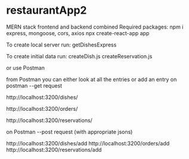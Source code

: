 # restaurantApp2
MERN stack frontend and backend combined
Required packages:
npm i express, mongoose, cors, axios npx create-react-app app

To create local server run:
getDishesExpress

To create initial data run:
createDish.js createReservation.js

or use Postman

from Postman you can either look at all the entries or add an entry
on postman --get request

http://localhost:3200/dishes/

http://localhost:3200/orders/

http://localhost:3200/reservations/

on Postman --post request (with appropriate jsons)

http://localhost:3200/dishes/add
http://localhost:3200/orders/add
http://localhost:3200/reservations/add



